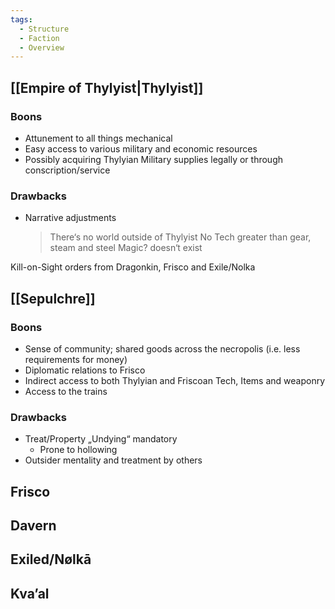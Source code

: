 ```yaml
---
tags:
  - Structure
  - Faction
  - Overview
---
```

## [[Empire of Thylyist|Thylyist]]
### Boons
- Attunement to all things mechanical
- Easy access to various military and economic resources
- Possibly acquiring Thylyian Military supplies legally 
	or through conscription/service
### Drawbacks 
- Narrative adjustments
	> There‘s no world outside of Thylyist
	> No Tech greater than gear, steam and steel
	> Magic? doesn‘t exist

Kill-on-Sight orders from Dragonkin, Frisco and Exile/Nolka
## [[Sepulchre]]
### Boons
- Sense of community; shared goods across the necropolis (i.e. less requirements for money)
- Diplomatic relations to Frisco
- Indirect access to both Thylyian and Friscoan Tech, Items and weaponry 
- Access to the trains
### Drawbacks 
- Treat/Property „Undying“ mandatory
	- Prone to hollowing 
- Outsider mentality and treatment by others
## Frisco
## Davern
## Exiled/Nølkā
## Kva’al
